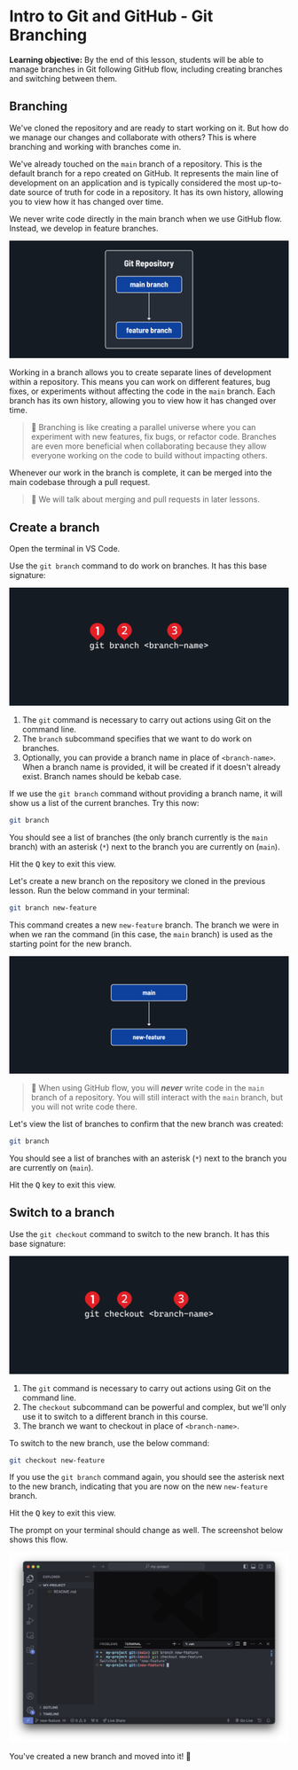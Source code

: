 # Intro to Git and GitHub - Git Branching

**Learning objective:** By the end of this lesson, students will be able to manage branches in Git following GitHub flow, including creating branches and switching between them.

## Branching

We've cloned the repository and are ready to start working on it. But how do we manage our changes and collaborate with others? This is where branching and working with branches come in.

We've already touched on the `main` branch of a repository. This is the default branch for a repo created on GitHub. It represents the main line of development on an application and is typically considered the most up-to-date source of truth for code in a repository. It has its own history, allowing you to view how it has changed over time.

We never write code directly in the main branch when we use GitHub flow. Instead, we develop in feature branches.

![Branches](../assets/branches-a.png)

Working in a branch allows you to create separate lines of development within a repository. This means you can work on different features, bug fixes, or experiments without affecting the code in the `main` branch. Each branch has its own history, allowing you to view how it has changed over time.

> 🧠 Branching is like creating a parallel universe where you can experiment with new features, fix bugs, or refactor code. Branches are even more beneficial when collaborating because they allow everyone working on the code to build without impacting others.

Whenever our work in the branch is complete, it can be merged into the main codebase through a pull request.

> 🧠 We will talk about merging and pull requests in later lessons.

## Create a branch

Open the terminal in VS Code.

Use the `git branch` command to do work on branches. It has this base signature:

![The git branch command signature.](../assets/git-branch-signature.png)

1. The `git` command is necessary to carry out actions using Git on the command line.
2. The `branch` subcommand specifies that we want to do work on branches.
3. Optionally, you can provide a branch name in place of `<branch-name>`. When a branch name is provided, it will be created if it doesn't already exist. Branch names should be kebab case.

If we use the `git branch` command without providing a branch name, it will show us a list of the current branches. Try this now:

```bash
git branch
```

You should see a list of branches (the only branch currently is the `main` branch) with an asterisk (`*`) next to the branch you are currently on (`main`).

Hit the <kbd>Q</kbd> key to exit this view.

Let's create a new branch on the repository we cloned in the previous lesson. Run the below command in your terminal:

```bash
git branch new-feature
```

This command creates a new `new-feature` branch. The branch we were in when we ran the command (in this case, the `main` branch) is used as the starting point for the new branch.

![The main branch is used as the starting point for the feature branch.](../assets/collab-branching.png)

> 🚨 When using GitHub flow, you will ***never*** write code in the `main` branch of a repository. You will still interact with the `main` branch, but you will not write code there.

Let's view the list of branches to confirm that the new branch was created:

```bash
git branch
```

You should see a list of branches with an asterisk (`*`) next to the branch you are currently on (`main`).

Hit the <kbd>Q</kbd> key to exit this view.

## Switch to a branch

Use the `git checkout` command to switch to the new branch. It has this base signature:

![The git branch command signature.](../assets/git-checkout-signature.png)

1. The `git` command is necessary to carry out actions using Git on the command line.
2. The `checkout` subcommand can be powerful and complex, but we'll only use it to switch to a different branch in this course.
3. The branch we want to checkout in place of `<branch-name>`.

To switch to the new branch, use the below command:

```bash
git checkout new-feature
```

If you use the `git branch` command again, you should see the asterisk next to the new branch, indicating that you are now on the new `new-feature` branch.

Hit the <kbd>Q</kbd> key to exit this view.

The prompt on your terminal should change as well. The screenshot below shows this flow.

![The branching flow we just completed, shown in the terminal](../assets/branching-terminal.png)

You've created a new branch and moved into it! 🎉